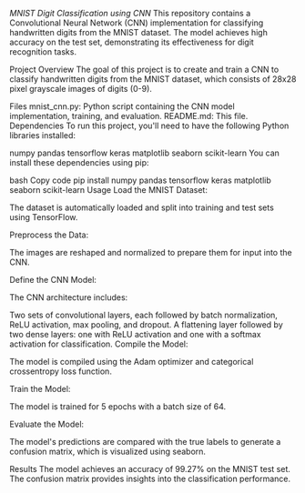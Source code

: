 *MNIST Digit Classification using CNN*
This repository contains a Convolutional Neural Network (CNN) implementation for classifying handwritten digits from the MNIST dataset. The model achieves high accuracy on the test set, demonstrating its effectiveness for digit recognition tasks.

Project Overview
The goal of this project is to create and train a CNN to classify handwritten digits from the MNIST dataset, which consists of 28x28 pixel grayscale images of digits (0-9).

Files
mnist_cnn.py: Python script containing the CNN model implementation, training, and evaluation.
README.md: This file.
Dependencies
To run this project, you'll need to have the following Python libraries installed:

numpy
pandas
tensorflow
keras
matplotlib
seaborn
scikit-learn
You can install these dependencies using pip:

bash
Copy code
pip install numpy pandas tensorflow keras matplotlib seaborn scikit-learn
Usage
Load the MNIST Dataset:

The dataset is automatically loaded and split into training and test sets using TensorFlow.

Preprocess the Data:

The images are reshaped and normalized to prepare them for input into the CNN.

Define the CNN Model:

The CNN architecture includes:

Two sets of convolutional layers, each followed by batch normalization, ReLU activation, max pooling, and dropout.
A flattening layer followed by two dense layers: one with ReLU activation and one with a softmax activation for classification.
Compile the Model:

The model is compiled using the Adam optimizer and categorical crossentropy loss function.

Train the Model:

The model is trained for 5 epochs with a batch size of 64.

Evaluate the Model:

The model's predictions are compared with the true labels to generate a confusion matrix, which is visualized using seaborn.

Results
The model achieves an accuracy of 99.27% on the MNIST test set. The confusion matrix provides insights into the classification performance.
